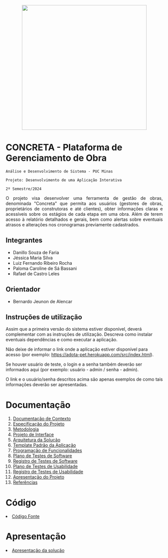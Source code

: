 <p align="center">
  <img src= "https://github.com/user-attachments/assets/3b5176ba-ff78-445b-8031-42a54677f696" width="400">
</p>

# CONCRETA - Plataforma de Gerenciamento de Obra

`Análise e Desenvolvimento de Sistema - PUC Minas`

`Projeto: Desenvolvimento de uma Aplicação Interativa`

`2º Semestre/2024`
<div align="justify">
O projeto visa desenvolver uma ferramenta de gestão de obras, denominada "Concreta" que permita aos usuários (gestores de obras, proprietários de construtoras e até clientes), obter informações claras e acessíveis sobre os estágios de cada etapa em uma obra. Além de terem acesso à relatório detalhados e gerais, bem  como alertas sobre eventuais atrasos e alterações nos cronogramas previamente cadastrados. 
<br/>
</div>


## Integrantes

* Danillo Souza de Faria
* Jéssica Maria Silva
* Luiz Fernando Ribeiro Rocha
* Paloma Caroline de Sá Bassani
* Rafael de Castro Leles

## Orientador

* Bernardo Jeunon de Alencar

## Instruções de utilização

Assim que a primeira versão do sistema estiver disponível, deverá complementar com as instruções de utilização. Descreva como instalar eventuais dependências e como executar a aplicação.

Não deixe de informar o link onde a aplicação estiver disponível para acesso (por exemplo: https://adota-pet.herokuapp.com/src/index.html).

Se houver usuário de teste, o login e a senha também deverão ser informados aqui (por exemplo: usuário - admin / senha - admin).

O link e o usuário/senha descritos acima são apenas exemplos de como tais informações deverão ser apresentadas.

# Documentação

<ol>
<li><a href="docs/01-Documentação de Contexto.md"> Documentação de Contexto</a></li>
<li><a href="docs/02-Especificação do Projeto.md"> Especificação do Projeto</a></li>
<li><a href="docs/03-Metodologia.md"> Metodologia</a></li>
<li><a href="docs/04-Projeto de Interface.md"> Projeto de Interface</a></li>
<li><a href="docs/05-Arquitetura da Solução.md"> Arquitetura da Solução</a></li>
<li><a href="docs/06-Template Padrão da Aplicação.md"> Template Padrão da Aplicação</a></li>
<li><a href="docs/07-Programação de Funcionalidades.md"> Programação de Funcionalidades</a></li>
<li><a href="docs/08-Plano de Testes de Software.md"> Plano de Testes de Software</a></li>
<li><a href="docs/09-Registro de Testes de Software.md"> Registro de Testes de Software</a></li>
<li><a href="docs/10-Plano de Testes de Usabilidade.md"> Plano de Testes de Usabilidade</a></li>
<li><a href="docs/11-Registro de Testes de Usabilidade.md"> Registro de Testes de Usabilidade</a></li>
<li><a href="docs/12-Apresentação do Projeto.md"> Apresentação do Projeto</a></li>
<li><a href="docs/13-Referências.md"> Referências</a></li>
</ol>

# Código

<li><a href="src/README.md"> Código Fonte</a></li>

# Apresentação

<li><a href="presentation/README.md"> Apresentação da solução</a></li>
